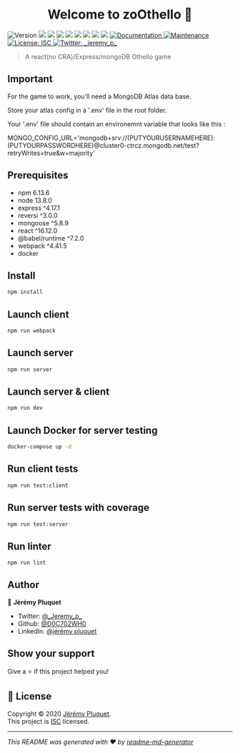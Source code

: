 <h1 align="center">Welcome to zoOthello 👋</h1>
<p>
  <img alt="Version" src="https://img.shields.io/badge/version-1.0.0-blue.svg?cacheSeconds=2592000" />
  <img src="https://img.shields.io/badge/npm-6.13.6-blue.svg" />
  <img src="https://img.shields.io/badge/node-13.8.0-blue.svg" />
  <img src="https://img.shields.io/badge/express-%5E4.17.1-blue.svg" />
  <img src="https://img.shields.io/badge/reversi-%5E3.0.0-blue.svg" />
  <img src="https://img.shields.io/badge/mongoose-%5E5.8.9-blue.svg" />
  <img src="https://img.shields.io/badge/react-%5E16.12.0-blue.svg" />
  <img src="https://img.shields.io/badge/@babel/runtime-%5E7.2.0-blue.svg" />
  <img src="https://img.shields.io/badge/webpack-%5E4.41.5-blue.svg" />
  <a href="https://github.com/D0C702WH0/MERN-Othello-Game-noCRA#readme" target="_blank">
    <img alt="Documentation" src="https://img.shields.io/badge/documentation-yes-brightgreen.svg" />
  </a>
  <a href="https://github.com/D0C702WH0/MERN-Othello-Game-noCRA/graphs/commit-activity" target="_blank">
    <img alt="Maintenance" src="https://img.shields.io/badge/Maintained%3F-yes-green.svg" />
  </a>
  <a href="https://github.com/D0C702WH0/MERN-Othello-Game-noCRA/blob/master/LICENSE" target="_blank">
    <img alt="License: ISC" src="https://img.shields.io/github/license/D0C702WH0/zoOthello" />
  </a>
  <a href="https://twitter.com/_jeremy_p_" target="_blank">
    <img alt="Twitter: _jeremy_p_" src="https://img.shields.io/twitter/follow/_jeremy_p_.svg?style=social" />
  </a>
</p>

> A react(no CRA)/Express/mongoDB Othello game

## Important

For the game to work, you'll need a MongoDB Atlas data base.

Store your atlas config in a '.env' file in the root folder.

Your '.env' file should contain an environemnt variable that looks like this :

 MONGO_CONFIG_URL='mongodb+srv://(PUTYOURUSERNAMEHERE):(PUTYOURPASSWORDHERE)@cluster0-ctrcz.mongodb.net/test?retryWrites=true&w=majority'


## Prerequisites

- npm 6.13.6
- node 13.8.0
- express ^4.17.1
- reversi ^3.0.0
- mongoose ^5.8.9
- react ^16.12.0
- @babel/runtime ^7.2.0
- webpack ^4.41.5
- docker

## Install

```sh
npm install
```

## Launch client

```sh
npm run webpack
```

## Launch server

```sh
npm run server
```

## Launch server & client

```sh
npm run dev
```

## Launch Docker for server testing

```sh
docker-compose up -d
```

## Run client tests

```sh
npm run test:client
```

## Run server tests with coverage

```sh
npm run test:server
```

## Run linter

```sh
npm run lint
```


## Author

👤 **Jérémy Pluquet**

* Twitter: [@\_Jeremy\_p\_](https://twitter.com/_Jeremy_p_)
* Github: [@D0C702WH0](https://github.com/D0C702WH0)
* LinkedIn: [@jérémy pluquet](https://www.linkedin.com/in/j%C3%A9r%C3%A9my-pluquet-765a89169/)

## Show your support

Give a ⭐️ if this project helped you!

## 📝 License

Copyright © 2020 [Jérémy Pluquet](https://github.com/D0C702WH0).<br />
This project is [ISC](https://www.isc.org/licenses/) licensed.

***
_This README was generated with ❤️ by [readme-md-generator](https://github.com/kefranabg/readme-md-generator)_
